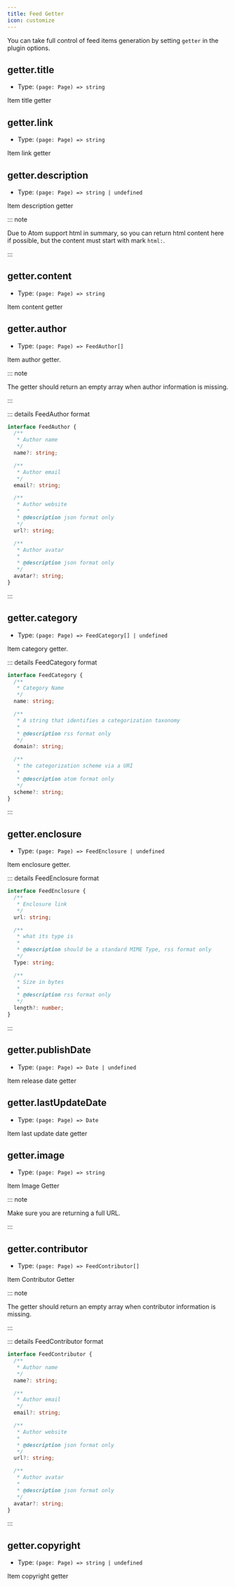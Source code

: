 ```yaml
---
title: Feed Getter
icon: customize
---
```


You can take full control of feed items generation by setting `getter` in the plugin options.

## getter.title

- Type: `(page: Page) => string`

Item title getter

## getter.link

- Type: `(page: Page) => string`

Item link getter

## getter.description

- Type: `(page: Page) => string | undefined`

Item description getter

::: note

Due to Atom support html in summary, so you can return html content here if possible, but the content must start with mark `html:`.

:::

## getter.content

- Type: `(page: Page) => string`

Item content getter

## getter.author

- Type: `(page: Page) => FeedAuthor[]`

Item author getter.

::: note

The getter should return an empty array when author information is missing.

:::

::: details FeedAuthor format

```ts
interface FeedAuthor {
  /**
   * Author name
   */
  name?: string;

  /**
   * Author email
   */
  email?: string;

  /**
   * Author website
   *
   * @description json format only
   */
  url?: string;

  /**
   * Author avatar
   *
   * @description json format only
   */
  avatar?: string;
}
```

:::

## getter.category

- Type: `(page: Page) => FeedCategory[] | undefined`

Item category getter.

::: details FeedCategory format

```ts
interface FeedCategory {
  /**
   * Category Name
   */
  name: string;

  /**
   * A string that identifies a categorization taxonomy
   *
   * @description rss format only
   */
  domain?: string;

  /**
   * the categorization scheme via a URI
   *
   * @description atom format only
   */
  scheme?: string;
}
```

:::

## getter.enclosure

- Type: `(page: Page) => FeedEnclosure | undefined`

Item enclosure getter.

::: details FeedEnclosure format

```ts
interface FeedEnclosure {
  /**
   * Enclosure link
   */
  url: string;

  /**
   * what its type is
   *
   * @description should be a standard MIME Type, rss format only
   */
  Type: string;

  /**
   * Size in bytes
   *
   * @description rss format only
   */
  length?: number;
}
```

:::

## getter.publishDate

- Type: `(page: Page) => Date | undefined`

Item release date getter

## getter.lastUpdateDate

- Type: `(page: Page) => Date`

Item last update date getter

## getter.image

- Type: `(page: Page) => string`

Item Image Getter

::: note

Make sure you are returning a full URL.

:::

## getter.contributor

- Type: `(page: Page) => FeedContributor[]`

Item Contributor Getter

::: note

The getter should return an empty array when contributor information is missing.

:::

::: details FeedContributor format

```ts
interface FeedContributor {
  /**
   * Author name
   */
  name?: string;

  /**
   * Author email
   */
  email?: string;

  /**
   * Author website
   *
   * @description json format only
   */
  url?: string;

  /**
   * Author avatar
   *
   * @description json format only
   */
  avatar?: string;
}
```

:::

## getter.copyright

- Type: `(page: Page) => string | undefined`

Item copyright getter
